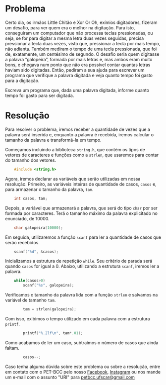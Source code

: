 # Problema

Certo dia, os irmãos Little Chitão e Xor Or Oh, exímios digitadores, fizeram um desafio, para ver quem era o melhor na digitação. Para isto, conseguiram um computador que não processa teclas pressionadas, ou seja, se for para digitar a mesma letra duas vezes seguidas, precisa pressionar a tecla duas vezes, visto que, pressionar a tecla por mais tempo, não adianta. Também mediram o tempo de uma tecla pressionada, que foi de, exatamente, um centésimo de segundo. O desafio seria quem digitasse a palavra “galopeira”, formada por mais letras e, mas ambos eram muito bons, e chegava num ponto que não era possível contar quantas letras haviam sido digitadas. Então, pediram a sua ajuda para escrever um programa que verifique a palavra digitada e veja quanto tempo foi gasto para a digitação.

Escreva um programa que, dada uma palavra digitada, informe quanto tempo foi gasto para ser digitada.

# Resolução

Para resolver o problema, iremos receber a quantidade de vezes que a palavra será inserida e, enquanto a palavra é recebida, iremos calcular o tamanho da palavra e transformá-la em tempo.

Começamos incluindo a biblioteca `string.h`, que contém os tipos de vetores de caracteres e funções como a `strlen`, que usaremos para contar do tamanho dos vetores.
```c
	#include <string.h>
```

Agora, iremos declarar as variáveis que serão utilizadas em nossa resolução. 
Primeiro, as variáveis inteiras de quantidade de casos, `casos` e, para armazenar o tamanho da palavra, `tam`.
```c
    int casos, tam;
```

Depois, a variável que armazenará a palavra, que será do tipo `char` por ser formada por caracteres. Terá o tamanho máximo da palavra explicitado no enunciado, de 10000.
```c
    char galopeira[10000];
```

Em seguida, utilizaremos a função `scanf` para ler a quantidade de casos que serão recebidos.
```c
    scanf("%d", &casos);
```

Inicializamos a estrutura de repetição `while`. Seu critério de parada será quando `casos` for igual a 0. 
Abaixo, utilizando a estrutura `scanf`, iremos ler a palavra.
```c
    while(casos>0)
        scanf("%s", galopeira);
```

Verificamos o tamanho da palavra lida com a função `strlen` e salvamos na variável de tamanho `tam`.
```c
        tam = strlen(galopeira);
```

Com isso, exibimos o tempo utilizado em cada palavra com a estrutura `printf`.
```c
        printf("%.2lf\n", tam*.01);
```

Como acabamos de ler um caso, subtraímos o número de casos que ainda faltam.
```c
        casos--;
```

Caso tenha alguma dúvida sobre este problema ou sobre a resolução, entre em contato com o PET-BCC pelo nosso
[Facebook](https://www.facebook.com/petbcc/),
[Instagram](https://www.instagram.com/petbcc.ufscar/)
ou nos mande um e-mail com o assunto "URI" para  petbcc.ufscar@gmail.com
